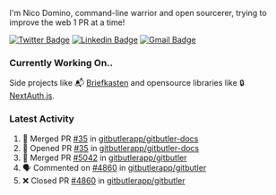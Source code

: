 
I'm Nico Domino, command-line warrior and open sourcerer, trying to improve the web 1 PR at a time!

[![Twitter Badge](https://img.shields.io/badge/-@ndom91-1ca0f1?style=flat-square&labelColor=1ca0f1&logo=twitter&logoColor=white&link=https://twitter.com/ndom91)](https://twitter.com/ndom91) [![Linkedin Badge](https://img.shields.io/badge/-ndom91-blue?style=flat-square&logo=Linkedin&logoColor=white&link=https://www.linkedin.com/in/ndom91/)](https://www.linkedin.com/in/ndom91/) [![Gmail Badge](https://img.shields.io/badge/-yo@ndo.dev-c14438?style=flat-square&logo=mail.ru&logoColor=white&link=mailto:yo@ndo.dev)](mailto:yo@ndo.dev)

### Currently Working On..

Side projects like 📬 [Briefkasten](https://briefkastenhq.com) and opensource libraries like 🔒 [NextAuth.js](https://github.com/nextauthjs/next-auth).

<!--START_SECTION_PROFILE_VIEWS:readme-info-->
<!--END_SECTION_PROFILE_VIEWS:readme-info-->

<!--START_SECTION_DAILY_COMMIT:readme-info-->
<!--END_SECTION_DAILY_COMMIT:readme-info-->

<!--START_SECTION_WEEKLY_COMMIT:readme-info-->
<!--END_SECTION_WEEKLY_COMMIT:readme-info-->

### Latest Activity

<!--START_SECTION:activity-->
1. 🎉 Merged PR [#35](https://github.com/gitbutlerapp/gitbutler-docs/pull/35) in [gitbutlerapp/gitbutler-docs](https://github.com/gitbutlerapp/gitbutler-docs)
2. 💪 Opened PR [#35](https://github.com/gitbutlerapp/gitbutler-docs/pull/35) in [gitbutlerapp/gitbutler-docs](https://github.com/gitbutlerapp/gitbutler-docs)
3. 🎉 Merged PR [#5042](https://github.com/gitbutlerapp/gitbutler/pull/5042) in [gitbutlerapp/gitbutler](https://github.com/gitbutlerapp/gitbutler)
4. 🗣 Commented on [#4860](https://github.com/gitbutlerapp/gitbutler/pull/4860#issuecomment-2394048556) in [gitbutlerapp/gitbutler](https://github.com/gitbutlerapp/gitbutler)
5. ❌ Closed PR [#4860](https://github.com/gitbutlerapp/gitbutler/pull/4860) in [gitbutlerapp/gitbutler](https://github.com/gitbutlerapp/gitbutler)
<!--END_SECTION:activity-->
